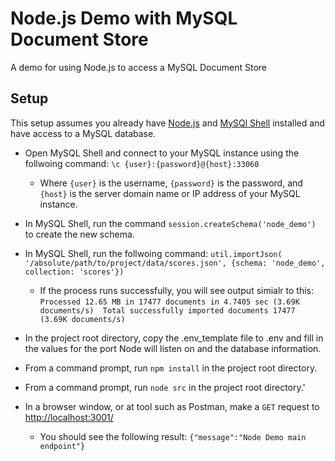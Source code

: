 # Node.js Demo with MySQL Document Store

A demo for using Node.js to access a MySQL Document Store

## Setup

This setup assumes you already have [Node.js](https://nodejs.org/en/download/) and [MySQl Shell](https://dev.mysql.com/downloads/shell/) installed and have access to a MySQL database.

* Open MySQL Shell and connect to your MySQL instance using the follwoing command: `\c {user}:{password}@{host}:33060`

  * Where `{user}` is the username, `{password}` is the password, and `{host}` is the server domain name or IP address of your MySQL instance.
* In MySQL Shell, run the command `session.createSchema('node_demo')` to create the new schema.
* In MySQL Shell, run the follwoing command: `util.importJson( '/absolute/path/to/project/data/scores.json', {schema: 'node_demo', collection: 'scores'})`

  * If the process runs successfully, you will see output simialr to this:
    `Processed 12.65 MB in 17477 documents in 4.7405 sec (3.69K documents/s)  Total successfully imported documents 17477 (3.69K documents/s)`
* In the project root directory, copy the .env_template file to .env and fill in the values for the port Node will listen on and the database information.
* From a command prompt, run `npm install` in the project root directory.
* From a command prompt, run `node src` in the project root directory.'
* In a browser window, or at tool such as Postman, make a `GET` request to [http://localhost:3001/](http://localhost:3001/)

  * You should see the following result: `{"message":"Node Demo main endpoint"}`
